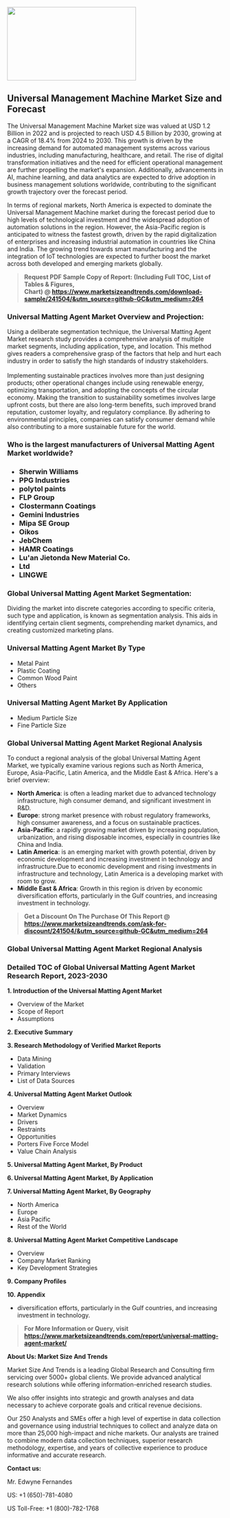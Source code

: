 <p><img class="alignnone size-medium wp-image-20088" src="https://ffe5etoiles.com/wp-content/uploads/2024/12/MST1-300x171.png" alt="" width="300" height="171" /></p><h2>Universal Management Machine Market Size and Forecast</h2><p>The Universal Management Machine Market size was valued at USD 1.2 Billion in 2022 and is projected to reach USD 4.5 Billion by 2030, growing at a CAGR of 18.4% from 2024 to 2030. This growth is driven by the increasing demand for automated management systems across various industries, including manufacturing, healthcare, and retail. The rise of digital transformation initiatives and the need for efficient operational management are further propelling the market's expansion. Additionally, advancements in AI, machine learning, and data analytics are expected to drive adoption in business management solutions worldwide, contributing to the significant growth trajectory over the forecast period.</p><p>In terms of regional markets, North America is expected to dominate the Universal Management Machine market during the forecast period due to high levels of technological investment and the widespread adoption of automation solutions in the region. However, the Asia-Pacific region is anticipated to witness the fastest growth, driven by the rapid digitalization of enterprises and increasing industrial automation in countries like China and India. The growing trend towards smart manufacturing and the integration of IoT technologies are expected to further boost the market across both developed and emerging markets globally.</p></p><blockquote id="" class=""><strong>Request PDF Sample Copy of Report: (Including Full TOC, List of Tables &amp; Figures, Chart)&nbsp;@&nbsp;<strong><a href="https://www.marketsizeandtrends.com/download-sample/241504/&utm_source=github-GC&utm_medium=264" target="_blank">https://www.marketsizeandtrends.com/download-sample/241504/&utm_source=github-GC&utm_medium=264</a></strong></strong></blockquote><h3 id="" class="">Universal Matting Agent Market&nbsp;Overview and Projection:</h3><p id="" class="">Using a deliberate segmentation technique, the Universal Matting Agent Market research study provides a comprehensive analysis of multiple market segments, including application, type, and location. This method gives readers a comprehensive grasp of the factors that help and hurt each industry in order to satisfy the high standards of industry stakeholders. <br /> <br />Implementing sustainable practices involves more than just designing products; other operational changes include using renewable energy, optimizing transportation, and adopting the concepts of the circular economy. Making the transition to sustainability sometimes involves large upfront costs, but there are also long-term benefits, such improved brand reputation, customer loyalty, and regulatory compliance. By adhering to environmental principles, companies can satisfy consumer demand while also contributing to a more sustainable future for the world.</p><h3 id="" class="">Who is the largest manufacturers of&nbsp;Universal Matting Agent Market worldwide?</h3><h3 class=""><p><ul><li>Sherwin Williams </li><li> PPG Industries </li><li> polytol paints </li><li> FLP Group </li><li> Clostermann Coatings </li><li> Gemini Industries </li><li> Mipa SE Group </li><li> Oikos </li><li> JebChem </li><li> HAMR Coatings </li><li> Lu'an Jietonda New Material Co. </li><li> Ltd </li><li> LINGWE</li></ul></p></h3><h3 id="" class="">Global&nbsp;Universal Matting Agent Market Segmentation:</h3><p id="" class="">Dividing the market into discrete categories according to specific criteria, such type and application, is known as segmentation analysis. This aids in identifying certain client segments, comprehending market dynamics, and creating customized marketing plans.</p><h3 id="" class="">Universal Matting Agent Market&nbsp;By Type</h3><p><p><ul><li>Metal Paint</li><li> Plastic Coating</li><li> Common Wood Paint</li><li> Others</p></li></ul></p></p><h3 id="" class="">Universal Matting Agent Market&nbsp;By Application</h3><p class=""><p><ul><li>Medium Particle Size</li><li> Fine Particle Size</li></ul></p></p><h3 id="" class="">Global Universal Matting Agent Market Regional Analysis</h3><p id="" class="">To conduct a regional analysis of the global Universal Matting Agent Market, we typically examine various regions such as North America, Europe, Asia-Pacific, Latin America, and the Middle East &amp; Africa. Here's a brief overview:</p><ul><li><strong>North America</strong>: is often a leading market due to advanced technology infrastructure, high consumer demand, and significant investment in R&amp;D.</li><li><strong>Europe</strong>: strong market presence with robust regulatory frameworks, high consumer awareness, and a focus on sustainable practices.</li><li><strong>Asia-Pacific</strong>: a rapidly growing market driven by increasing population, urbanization, and rising disposable incomes, especially in countries like China and India.</li><li><strong>Latin America</strong>: is an emerging market with growth potential, driven by economic development and increasing investment in technology and infrastructure.Due to economic development and rising investments in infrastructure and technology, Latin America is a developing market with room to grow.</li><li><strong>Middle East &amp; Africa</strong>: Growth in this region is driven by economic diversification efforts, particularly in the Gulf countries, and increasing investment in technology.</li></ul><blockquote id="" class=""><strong>Get a Discount On The Purchase Of This Report @ <strong><a href="https://www.marketsizeandtrends.com/ask-for-discount/241504/&utm_source=github-GC&utm_medium=264" target="_blank">https://www.marketsizeandtrends.com/ask-for-discount/241504/&utm_source=github-GC&utm_medium=264</a></strong></strong></blockquote><h3 id="" class="">Global Universal Matting Agent Market Regional Analysis</h3><h3 id="" class="">Detailed TOC of Global Universal Matting Agent Market Research Report, 2023-2030</h3><p id="" class=""><strong>1. Introduction of the Universal Matting Agent Market</strong></p><ul><li>Overview of the Market</li><li>Scope of Report</li><li>Assumptions</li></ul><p id="" class=""><strong>2. Executive Summary</strong></p><p id="" class=""><strong>3. Research Methodology of Verified Market Reports</strong></p><ul><li>Data Mining</li><li>Validation</li><li>Primary Interviews</li><li>List of Data Sources</li></ul><p id="" class=""><strong>4. Universal Matting Agent Market Outlook</strong></p><ul><li>Overview</li><li>Market Dynamics</li><li>Drivers</li><li>Restraints</li><li>Opportunities</li><li>Porters Five Force Model</li><li>Value Chain Analysis</li></ul><p id="" class=""><strong>5. Universal Matting Agent Market, By Product</strong></p><p id="" class=""><strong>6. Universal Matting Agent Market, By Application</strong></p><p id="" class=""><strong>7. Universal Matting Agent Market, By Geography</strong></p><ul><li>North America</li><li>Europe</li><li>Asia Pacific</li><li>Rest of the World</li></ul><p id="" class=""><strong>8. Universal Matting Agent Market Competitive Landscape</strong></p><ul><li>Overview</li><li>Company Market Ranking</li><li>Key Development Strategies</li></ul><p id="" class=""><strong>9. Company Profiles</strong></p><p id="" class=""><strong>10. Appendix</strong></p><ul><li>diversification efforts, particularly in the Gulf countries, and increasing investment in technology.</li></ul><blockquote id="" class=""><strong>For More Information or Query, visit <strong><strong><a href="https://www.marketsizeandtrends.com/report/universal-matting-agent-market/" target="_blank">https://www.marketsizeandtrends.com/report/universal-matting-agent-market/</a></strong></strong></strong></blockquote><p id="" class=""><strong>About Us: Market Size And Trends</strong></p><p id="" class="">Market Size And Trends is a leading Global Research and Consulting firm servicing over 5000+ global clients. We provide advanced analytical research solutions while offering information-enriched research studies.</p><p id="" class="">We also offer insights into strategic and growth analyses and data necessary to achieve corporate goals and critical revenue decisions.</p><p id="" class="">Our 250 Analysts and SMEs offer a high level of expertise in data collection and governance using industrial techniques to collect and analyze data on more than 25,000 high-impact and niche markets. Our analysts are trained to combine modern data collection techniques, superior research methodology, expertise, and years of collective experience to produce informative and accurate research.</p><p id="" class=""><strong>Contact us:</strong></p><p id="" class="">Mr. Edwyne Fernandes</p><p id="" class="">US: +1 (650)-781-4080</p><p id="" class="">US Toll-Free: +1 (800)-782-1768</p>
